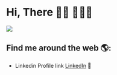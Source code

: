 # Hi, There 👋🏾 👩🏾‍💻

![](https://i.imgur.com/xOV8Zg0.png)

## Find me around the web 🌎: 
- Linkedin Profile link <a href="https://linkedin.com/in/muskan-gulati">LinkedIn</a> 💼

